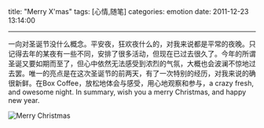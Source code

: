title: "Merry X'mas"
tags: [心情,随笔]
categories: emotion
date: 2011-12-23 13:14:00

---

一向对圣诞节没什么概念。平安夜，狂欢夜什么的，对我来说都是平常的夜晚。只记得去年的某夜有一些不同，安排了很多活动，但现在已过去很久了。今年的所谓圣诞又要如期而至了，但心中依然无法感受到浓烈的气氛，大概也会波澜不惊地过去罢。唯一的亮点是在这次圣诞节的前两天，有了一次特别的经历，对我来说的确很新鲜。在Box Coffee，放松地体会与感受，用心地观察和参与，a crazy fresh, and owesome night. In summary, wish you a merry Christmas, and happy new year.

  ![Merry Christmas]({{BASE_PATH}}/images/909cc17e609cceec59f1dbcef2ffc5fb546933c7.jpg)
